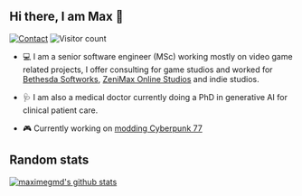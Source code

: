 ## Hi there, I am Max 👋

[![Contact](https://img.shields.io/badge/Contact-&#128231;-blue.svg)](mailto:yamashi@live.com)
![Visitor count](https://shields-io-visitor-counter.herokuapp.com/badge?page=maximegmd.maximegmd)


* 💻 I am a senior software engineer (MSc) working mostly on video game related projects, I offer consulting for game studios and worked for [Bethesda Softworks](https://bethesda.net/), [ZeniMax Online Studios](https://www.zenimaxonline.com/) and indie studios. 

* 🩺 I am also a medical doctor currently doing a PhD in generative AI for clinical patient care.

* 🎮 Currently working on [modding Cyberpunk 77](https://github.com/maximegmd/CyberEngineTweaks)

## Random stats

[![maximegmd's github stats](https://github-readme-stats.vercel.app/api?username=maximegmd&count_private=true&include_all_commits=true)](https://github.com/anuraghazra/github-readme-stats)

